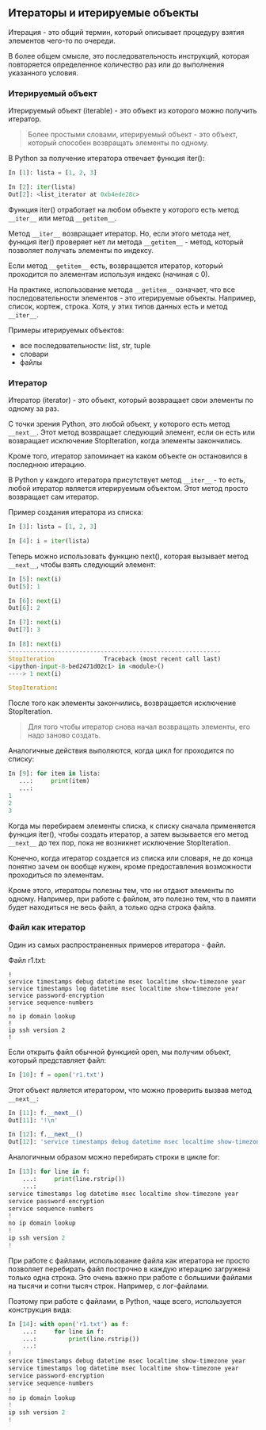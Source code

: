 ## Итераторы и итерируемые объекты

Итерация - это общий термин, который описывает процедуру взятия элементов чего-то по очереди.

В более общем смысле, это последовательность инструкций, которая повторяется определенное количество раз или до выполнения указанного условия.

### Итерируемый объект

Итерируемый объект (iterable) - это объект из которого можно получить итератор.

> Более простыми словами, итерируемый объект - это объект, который способен возвращать элементы по одному.

В Python за получение итератора отвечает функция iter():
```python
In [1]: lista = [1, 2, 3]

In [2]: iter(lista)
Out[2]: <list_iterator at 0xb4ede28c>
```

Функция iter() отработает на любом объекте у которого есть метод ```__iter__``` или метод ```__getitem__```.

Метод ```__iter__``` возвращает итератор.
Но, если этого метода нет, функция iter() проверяет нет ли метода ```__getitem__``` - метод, который позволяет получать элементы по индексу.

Если метод ```__getitem__``` есть, возвращается итератор, который проходится по элементам используя индекс (начиная с 0).

На практике, использование метода ```__getitem__``` означает, что все последовательности элементов - это итерируемые объекты. Например, список, кортеж, строка.
Хотя, у этих типов данных есть и метод ```__iter__```.

Примеры итерируемых объектов:
* все последовательности: list, str, tuple
* словари
* файлы

### Итератор

Итератор (iterator) - это объект, который возвращает свои элементы по одному за раз.

С точки зрения Python, это любой объект, у которого есть метод ```__next__```. Этот метод возвращает следующий элемент, если он есть или возвращает исключение StopIteration, когда элементы закончились.

Кроме того, итератор запоминает на каком объекте он остановился в последнюю итерацию.

В Python у каждого итератора присутствует метод ```__iter__``` - то есть, любой итератор является итерируемым объектом. Этот метод просто возвращает сам итератор.


Пример создания итератора из списка:
```python
In [3]: lista = [1, 2, 3]

In [4]: i = iter(lista)
```

Теперь можно использовать функцию next(), которая вызывает метод ```__next__```, чтобы взять следующий элемент:
```python
In [5]: next(i)
Out[5]: 1

In [6]: next(i)
Out[6]: 2

In [7]: next(i)
Out[7]: 3

In [8]: next(i)
------------------------------------------------------------
StopIteration              Traceback (most recent call last)
<ipython-input-8-bed2471d02c1> in <module>()
----> 1 next(i)

StopIteration:
```

После того как элементы закончились, возвращается исключение StopIteration.

> Для того чтобы итератор снова начал возвращать элементы, его надо заново создать.

Аналогичные действия выполяются, когда цикл for проходится по списку:
```python
In [9]: for item in lista:
   ...:     print(item)
   ...:
1
2
3

```

Когда мы перебираем элементы списка, к списку сначала применяется функция iter(), чтобы создать итератор, а затем вызывается его метод ```__next__``` до тех пор, пока не возникнет исключение StopIteration.

Конечно, когда итератор создается из списка или словаря, не до конца понятно зачем он вообще нужен, кроме предоставления возможности проходиться по элементам.

Кроме этого, итераторы полезны тем, что ни отдают элементы по одному.
Например, при работе с файлом, это полезно тем, что в памяти будет находиться не весь файл, а только одна строка файла.

### Файл как итератор

Один из самых распространенных примеров итератора - файл.

Файл r1.txt:
```
!
service timestamps debug datetime msec localtime show-timezone year
service timestamps log datetime msec localtime show-timezone year
service password-encryption
service sequence-numbers
!
no ip domain lookup
!
ip ssh version 2
!
```

Если открыть файл обычной функцией open, мы получим объект, который представляет файл:
```python
In [10]: f = open('r1.txt')
```

Этот объект является итератором, что можно проверить вызвав метод ```__next__```:
```python
In [11]: f.__next__()
Out[11]: '!\n'

In [12]: f.__next__()
Out[12]: 'service timestamps debug datetime msec localtime show-timezone year\n'

```


Аналогичным образом можно перебирать строки в цикле for:
```python
In [13]: for line in f:
    ...:     print(line.rstrip())
    ...:
service timestamps log datetime msec localtime show-timezone year
service password-encryption
service sequence-numbers
!
no ip domain lookup
!
ip ssh version 2
!
```

При работе с файлами, использование файла как итератора не просто позволяет перебирать файл построчно  в каждую итерацию загружена только одна строка.
Это очень важно при работе с большими файлами на тысячи и сотни тысяч строк.
Например, с лог-файлами.

Поэтому при работе с файлами, в Python, чаще всего, используется конструкция вида:
```python
In [14]: with open('r1.txt') as f:
    ...:     for line in f:
    ...:         print(line.rstrip())
    ...:
!
service timestamps debug datetime msec localtime show-timezone year
service timestamps log datetime msec localtime show-timezone year
service password-encryption
service sequence-numbers
!
no ip domain lookup
!
ip ssh version 2
!
```


